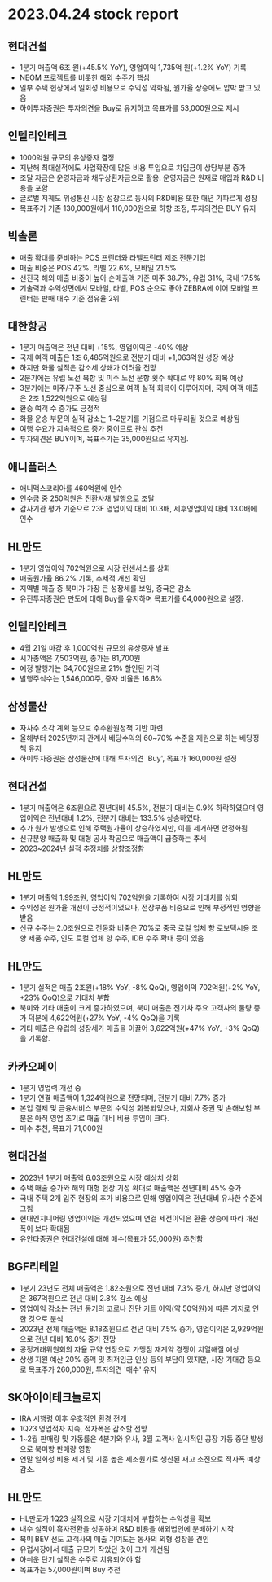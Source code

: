 # 2023.04.24 stock report
## 현대건설
- 1분기 매출액 6조 원(+45.5% YoY), 영업이익 1,735억 원(+1.2% YoY) 기록
- NEOM 프로젝트를 비롯한 해외 수주가 핵심
- 일부 주택 현장에서 일회성 비용으로 수익성 악화됨, 원가율 상승에도 압박 받고 있음
- 하이투자증권은 투자의견을 Buy로 유지하고 목표가를 53,000원으로 제시
## 인텔리안테크
- 1000억원 규모의 유상증자 결정
- 지난해 최대실적에도 사업확장에 많은 비용 투입으로 차입금이 상당부분 증가
- 조달 자금은 운영자금과 채무상환자금으로 활용. 운영자금은 원재료 매입과 R&D 비용을 포함
- 글로벌 저궤도 위성통신 시장 성장으로 동사의 R&D비용 또한 매년 가파르게 성장
- 목표주가 기존 130,000원에서 110,000원으로 하향 조정, 투자의견은 BUY 유지
## 빅솔론
- 매출 확대를 준비하는 POS 프린터와 라벨프린터 제조 전문기업
- 매출 비중은 POS 42%, 라벨 22.6%, 모바일 21.5%
- 선진국 해외 매출 비중이 높아 순매출액 기준 미주 38.7%, 유럽 31%, 국내 17.5%
- 기술력과 수익성면에서 모바일, 라벨, POS 순으로 좋아 ZEBRA에 이어 모바일 프린터는 판매 대수 기준 점유율 2위
## 대한항공
- 1분기 매출액은 전년 대비 +15%, 영업이익은 -40% 예상
- 국제 여객 매출은 1조 6,485억원으로 전분기 대비 +1,063억원 성장 예상
- 하지만 화물 실적은 감소세 상쇄가 어려울 전망
- 2분기에는 유럽 노선 복항 및 미주 노선 운항 횟수 확대로 약 80% 회복 예상
- 3분기에는 미주/구주 노선 중심으로 여객 실적 회복이 이루어지며, 국제 여객 매출은 2조 1,522억원으로 예상됨
- 환승 여객 수 증가도 긍정적
- 화물 운송 부문의 실적 감소는 1~2분기를 기점으로 마무리될 것으로 예상됨
- 여행 수요가 지속적으로 증가 중이므로 관심 추천
- 투자의견은 BUY이며, 목표주가는 35,000원으로 유지됨.
## 애니플러스
- 애니맥스코리아를 460억원에 인수
- 인수금 중 250억원은 전환사채 발행으로 조달
- 감사기관 평가 기준으로 23F 영업이익 대비 10.3배, 세후영업이익 대비 13.0배에 인수
## HL만도
- 1분기 영업이익 702억원으로 시장 컨센서스를 상회
- 매출원가율 86.2% 기록, 추세적 개선 확인
- 지역별 매출 중 북미가 가장 큰 성장세를 보임, 중국은 감소
- 유진투자증권은 만도에 대해 Buy를 유지하며 목표가를 64,000원으로 설정.
## 인텔리안테크
- 4월 21일 마감 후 1,000억원 규모의 유상증자 발표
- 시가총액은 7,503억원, 종가는 81,700원
- 예정 발행가는 64,700원으로 21% 할인된 가격
- 발행주식수는 1,546,000주, 증자 비율은 16.8%
## 삼성물산
- 자사주 소각 계획 등으로 주주환원정책 기반 마련
- 올해부터 2025년까지 관계사 배당수익의 60~70% 수준을 재원으로 하는 배당정책 유지
- 하이투자증권은 삼성물산에 대해 투자의견 'Buy', 목표가 160,000원 설정
## 현대건설
- 1분기 매출액은 6조원으로 전년대비 45.5%, 전분기 대비는 0.9% 하락하였으며 영업이익은 전년대비 1.2%, 전분기 대비는 133.5% 상승하였다.
- 추가 원가 발생으로 인해 주택원가율이 상승하였지만, 이를 제거하면 안정화됨
- 신규분양 매출화 및 대형 공사 착공으로 매출액이 급증하는 추세
- 2023~2024년 실적 추정치를 상향조정함
## HL만도
- 1분기 매출액 1.99조원, 영업이익 702억원을 기록하여 시장 기대치를 상회
- 수익성은 원가율 개선이 긍정적이었으나, 전장부품 비중으로 인해 부정적인 영향을 받음
- 신규 수주는 2.0조원으로 전동화 비중은 70%로 중국 로컬 업체 향 로보택시용 조향 제품 수주, 인도 로컬 업체 향 수주, IDB 수주 확대 등이 있음
## HL만도
- 1분기 실적은 매출 2조원(+18% YoY, -8% QoQ), 영업이익 702억원(+2% YoY, +23% QoQ)으로 기대치 부합
- 북미와 기타 매출이 크게 증가하였으며, 북미 매출은 전기차 주요 고객사의 물량 증가 덕분에 4,622억원(+27% YoY, -4% QoQ)을 기록
- 기타 매출은 유럽의 성장세가 매출을 이끌어 3,622억원(+47% YoY, +3% QoQ)을 기록함.
## 카카오페이
- 1분기 영업력 개선 중
- 1분기 연결 매출액이 1,324억원으로 전망되며, 전분기 대비 7.7% 증가
- 본업 결제 및 금융서비스 부문의 수익성 회복되었으나, 자회사 증권 및 손해보험 부분은 아직 영업 초기로 매출 대비 비용 투입이 크다.
- 매수 추천, 목표가 71,000원
## 현대건설
- 2023년 1분기 매출액 6.03조원으로 시장 예상치 상회
- 주택 매출 증가와 해외 대형 현장 기성 확대로 매출액은 전년대비 45% 증가
- 국내 주택 2개 입주 현장의 추가 비용으로 인해 영업이익은 전년대비 유사한 수준에 그침
- 현대엔지니어링 영업이익은 개선되었으며 연결 세전이익은 환율 상승에 따라 개선 폭이 보다 확대됨
- 유안타증권은 현대건설에 대해 매수(목표가 55,000원) 추천함
## BGF리테일
- 1분기 23년도 전체 매출액은 1.82조원으로 전년 대비 7.3% 증가, 하지만 영업이익은 367억원으로 전년 대비 2.8% 감소 예상
- 영업이익 감소는 전년 동기의 코로나 진단 키트 이익(약 50억원)에 따른 기저로 인한 것으로 분석
- 2023년 전체 매출액은 8.18조원으로 전년 대비 7.5% 증가, 영업이익은 2,929억원으로 전년 대비 16.0% 증가 전망
- 공정거래위원회의 자율 규약 연장으로 가맹점 재계약 경쟁이 치열해질 예상
- 상생 지원 예산 20% 증액 및 최저임금 인상 등의 부담이 있지만, 시장 기대감 등으로 목표주가 260,000원, 투자의견 '매수' 유지
## SK아이이테크놀로지
- IRA 시행령 이후 우호적인 환경 전개
- 1Q23 영업적자 지속, 적자폭은 감소할 전망
- 1~2월 판매량 및 가동률은 4분기와 유사, 3월 고객사 일시적인 공장 가동 중단 발생으로 북미향 판매량 영향
- 연말 일회성 비용 제거 및 기존 높은 제조원가로 생산된 재고 소진으로 적자폭 예상 감소.
## HL만도
- HL만도가 1Q23 실적으로 시장 기대치에 부합하는 수익성을 확보
- 내수 실적이 흑자전환을 성공하며 R&D 비용을 해외법인에 분배하기 시작
- 북미 BEV 선도 고객사의 매출 기여도는 동사의 외형 성장을 견인
- 유럽시장에서 매출 규모가 작았던 것이 크게 개선됨
- 아쉬운 단기 실적은 수주로 치유되어야 함
- 목표가는 57,000원이며 Buy 추천
